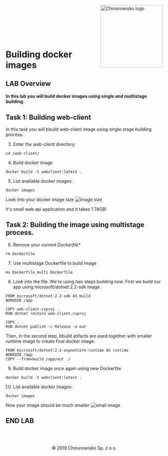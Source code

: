 <img src="../../img/logo.png" alt="Chmurowisko logo" width="200" align="right">
<br><br>
<br><br>
<br><br>

# Building docker images

## LAB Overview

#### In this lab you will build docker images using single and multistage building.

## Task 1: Building web-client
In this task you will bbuild web-client image using single stage building process.


3. Enter the *web-client* directory:
```
cd /web-client/
```
4. Build docker image
```
docker build -t webclient:latest .
```
5. List available docker images:
```
docker images
```
Look into your docker image size
![image size](./img/image_size.png)

It's small web api application and it takes 1.74GB!

## Task 2: Building the image using multistage process.

6. Remove your current *Dockerfile**
```
rm Dockerfile
```
7. Use multistage Dockerfile to build image
```
mv Dockerfile_multi Dockerfile
```
8. Look into the file. 
We're using two steps building now. First we build our app using microsoft/dotnet:2.2-sdk image.

```
FROM microsoft/dotnet:2.2-sdk AS build
WORKDIR /app

COPY web-client.csproj .
RUN dotnet restore web-client.csproj

COPY . .
RUN dotnet publish -c Release -o out
```
Then, in the second step, bbuild atifacts are used together with smaller runtime image to create final docker image.
```
FROM microsoft/dotnet:2.2-aspnetcore-runtime AS runtime
WORKDIR /app
COPY --from=build /app/out ./
```
9. Build docker image once again using new Dockerfile
```
docker build -t webclient:latest .
```
10. List available docker images:
```
docker images
```
Now your image should be much smaller
![small image](./img/image_size_small.png)


## END LAB

<br><br>

<center><p>&copy; 2019 Chmurowisko Sp. z o.o.<p></center>
